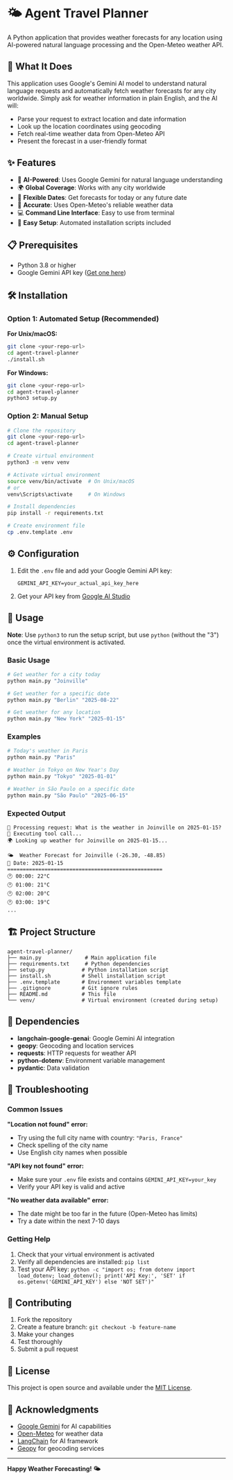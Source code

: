 # 🌤️ Agent Travel Planner

A Python application that provides weather forecasts for any location using AI-powered natural language processing and the Open-Meteo weather API.

## 🚀 What It Does

This application uses Google's Gemini AI model to understand natural language requests and automatically fetch weather forecasts for any city worldwide. Simply ask for weather information in plain English, and the AI will:

- Parse your request to extract location and date information
- Look up the location coordinates using geocoding
- Fetch real-time weather data from Open-Meteo API
- Present the forecast in a user-friendly format

## ✨ Features

- 🤖 **AI-Powered**: Uses Google Gemini for natural language understanding
- 🌍 **Global Coverage**: Works with any city worldwide
- 📅 **Flexible Dates**: Get forecasts for today or any future date
- 🎯 **Accurate**: Uses Open-Meteo's reliable weather data
- 💻 **Command Line Interface**: Easy to use from terminal
- 🔧 **Easy Setup**: Automated installation scripts included

## 📋 Prerequisites

- Python 3.8 or higher
- Google Gemini API key ([Get one here](https://makersuite.google.com/app/apikey))

## 🛠️ Installation

### Option 1: Automated Setup (Recommended)

**For Unix/macOS:**
```bash
git clone <your-repo-url>
cd agent-travel-planner
./install.sh
```

**For Windows:**
```bash
git clone <your-repo-url>
cd agent-travel-planner
python3 setup.py
```

### Option 2: Manual Setup

```bash
# Clone the repository
git clone <your-repo-url>
cd agent-travel-planner

# Create virtual environment
python3 -m venv venv

# Activate virtual environment
source venv/bin/activate  # On Unix/macOS
# or
venv\Scripts\activate     # On Windows

# Install dependencies
pip install -r requirements.txt

# Create environment file
cp .env.template .env
```

## ⚙️ Configuration

1. Edit the `.env` file and add your Google Gemini API key:
   ```
   GEMINI_API_KEY=your_actual_api_key_here
   ```

2. Get your API key from [Google AI Studio](https://makersuite.google.com/app/apikey)

## 🎯 Usage

**Note**: Use `python3` to run the setup script, but use `python` (without the "3") once the virtual environment is activated.

### Basic Usage

```bash
# Get weather for a city today
python main.py "Joinville"

# Get weather for a specific date
python main.py "Berlin" "2025-08-22"

# Get weather for any location
python main.py "New York" "2025-01-15"
```

### Examples

```bash
# Today's weather in Paris
python main.py "Paris"

# Weather in Tokyo on New Year's Day
python main.py "Tokyo" "2025-01-01"

# Weather in São Paulo on a specific date
python main.py "São Paulo" "2025-06-15"
```

### Expected Output

```
🤖 Processing request: What is the weather in Joinville on 2025-01-15?
🔧 Executing tool call...
🌍 Looking up weather for Joinville on 2025-01-15...

🌤️  Weather Forecast for Joinville (-26.30, -48.85)
📅 Date: 2025-01-15
==================================================
🕐 00:00: 22°C
🕐 01:00: 21°C
🕐 02:00: 20°C
🕐 03:00: 19°C
...
```

## 🏗️ Project Structure

```
agent-travel-planner/
├── main.py              # Main application file
├── requirements.txt     # Python dependencies
├── setup.py            # Python installation script
├── install.sh          # Shell installation script
├── .env.template       # Environment variables template
├── .gitignore          # Git ignore rules
├── README.md           # This file
└── venv/               # Virtual environment (created during setup)
```

## 🔧 Dependencies

- **langchain-google-genai**: Google Gemini AI integration
- **geopy**: Geocoding and location services
- **requests**: HTTP requests for weather API
- **python-dotenv**: Environment variable management
- **pydantic**: Data validation

## 🐛 Troubleshooting

### Common Issues

**"Location not found" error:**
- Try using the full city name with country: `"Paris, France"`
- Check spelling of the city name
- Use English city names when possible

**"API key not found" error:**
- Make sure your `.env` file exists and contains `GEMINI_API_KEY=your_key`
- Verify your API key is valid and active

**"No weather data available" error:**
- The date might be too far in the future (Open-Meteo has limits)
- Try a date within the next 7-10 days

### Getting Help

1. Check that your virtual environment is activated
2. Verify all dependencies are installed: `pip list`
3. Test your API key: `python -c "import os; from dotenv import load_dotenv; load_dotenv(); print('API Key:', 'SET' if os.getenv('GEMINI_API_KEY') else 'NOT SET')"`

## 🤝 Contributing

1. Fork the repository
2. Create a feature branch: `git checkout -b feature-name`
3. Make your changes
4. Test thoroughly
5. Submit a pull request

## 📄 License

This project is open source and available under the [MIT License](LICENSE).

## 🙏 Acknowledgments

- [Google Gemini](https://ai.google.dev/) for AI capabilities
- [Open-Meteo](https://open-meteo.com/) for weather data
- [LangChain](https://langchain.com/) for AI framework
- [Geopy](https://geopy.readthedocs.io/) for geocoding services

---

**Happy Weather Forecasting! 🌤️**
